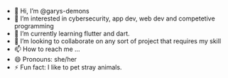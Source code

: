 - 👋 Hi, I’m @garys-demons
- 👀 I’m interested in cybersecurity, app dev, web dev and competetive programming
- 🌱 I’m currently learning flutter and dart.
- 💞️ I’m looking to collaborate on any sort of project that requires my skill
- 📫 How to reach me ...
- 😄 Pronouns: she/her
- ⚡ Fun fact: I like to pet stray animals.

<!---
garys-demons/garys-demons is a ✨ special ✨ repository because its `README.md` (this file) appears on your GitHub profile.
You can click the Preview link to take a look at your changes.
--->
